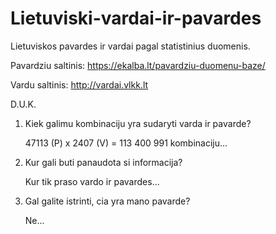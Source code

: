 # Lietuviski-vardai-ir-pavardes
Lietuviskos pavardes ir vardai pagal statistinius duomenis.

Pavardziu saltinis: https://ekalba.lt/pavardziu-duomenu-baze/

Vardu saltinis: http://vardai.vlkk.lt

D.U.K.

1. Kiek galimu kombinaciju yra sudaryti varda ir pavarde?

     47113 (P) x 2407 (V) = 113 400 991 kombinaciju...

2. Kur gali buti panaudota si informacija?

      Kur tik praso vardo ir pavardes...

3. Gal galite istrinti, cia yra mano pavarde?

      Ne...
